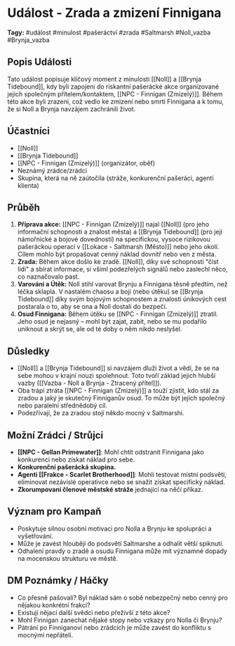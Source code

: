 # Událost - Zrada a zmizení Finnigana

**Tagy:** #událost #minulost #pašeráctví #zrada #Saltmarsh #Noll_vazba #Brynja_vazba

## Popis Události
Tato událost popisuje klíčový moment z minulosti [[Noll]] a [[Brynja Tidebound]], kdy byli zapojeni do riskantní pašerácké akce organizované jejich společným přítelem/kontaktem, [[NPC - Finnigan (Zmizelý)]]. Během této akce byli zrazeni, což vedlo ke zmizení nebo smrti Finnigana a k tomu, že si Noll a Brynja navzájem zachránili život.

## Účastníci
*   [[Noll]]
*   [[Brynja Tidebound]]
*   [[NPC - Finnigan (Zmizelý)]] (organizátor, oběť)
*   Neznámý zrádce/zrádci
*   Skupina, která na ně zaútočila (stráže, konkurenční pašeráci, agenti klienta)

## Průběh
1.  **Příprava akce:** [[NPC - Finnigan (Zmizelý)]] najal [[Noll]] (pro jeho informační schopnosti a znalost města) a [[Brynja Tidebound]] (pro její námořnické a bojové dovednosti) na specifickou, vysoce rizikovou pašeráckou operaci v [[Lokace - Saltmarsh (Město)]] nebo jeho okolí. Cílem mohlo být propašovat cenný náklad dovnitř nebo ven z města.
2.  **Zrada:** Během akce došlo ke zradě. [[Noll]], díky své schopnosti "číst lidi" a sbírat informace, si všiml podezřelých signálů nebo zaslechl něco, co naznačovalo past.
3.  **Varování a Útěk:** Noll stihl varovat Brynju a Finnigana těsně předtím, než léčka sklapla. V nastalém chaosu a boji (nebo útěku) se [[Brynja Tidebound]] díky svým bojovým schopnostem a znalosti únikových cest postarala o to, aby se ona a Noll dostali do bezpečí.
4.  **Osud Finnigana:** Během útěku se [[NPC - Finnigan (Zmizelý)]] ztratil. Jeho osud je nejasný – mohl být zajat, zabit, nebo se mu podařilo uniknout a skrýt se, ale od té doby o něm nikdo neslyšel.

## Důsledky
*   [[Noll]] a [[Brynja Tidebound]] si navzájem dluží život a vědí, že se na sebe mohou v krajní nouzi spolehnout. Toto tvoří základ jejich hlubší vazby ([[Vazba - Noll a Brynja - Ztracený přítel]]).
*   Oba trápí ztráta [[NPC - Finnigan (Zmizelý)]] a touží zjistit, kdo stál za zradou a jaký je skutečný Finniganův osud. To může být jejich společný nebo paralelní střednědobý cíl.
*   Podezřívají, že za zradou stojí někdo mocný v Saltmarshi.

## Možní Zrádci / Strůjci
*   **[[NPC - Gellan Primewater]]**: Mohl chtít odstranit Finnigana jako konkurenci nebo získat náklad pro sebe.
*   **Konkurenční pašerácká skupina.**
*   **Agenti [[Frakce - Scarlet Brotherhood]]**: Mohli testovat místní podsvětí, eliminovat nezávislé operativce nebo se snažit získat specifický náklad.
*   **Zkorumpovaní členové městské stráže** jednající na něčí příkaz.

## Význam pro Kampaň
*   Poskytuje silnou osobní motivaci pro Nolla a Brynju ke spolupráci a vyšetřování.
*   Může je zavést hlouběji do podsvětí Saltmarshe a odhalit větší spiknutí.
*   Odhalení pravdy o zradě a osudu Finnigana může mít významné dopady na mocenskou strukturu ve městě.

## DM Poznámky / Háčky
*   Co přesně pašovali? Byl náklad sám o sobě nebezpečný nebo cenný pro nějakou konkrétní frakci?
*   Existují nějací další svědci nebo přeživší z této akce?
*   Mohl Finnigan zanechat nějaké stopy nebo vzkazy pro Nolla či Brynju?
*   Pátrání po Finniganovi nebo zrádcích je může zavést do konfliktu s mocnými nepřáteli.